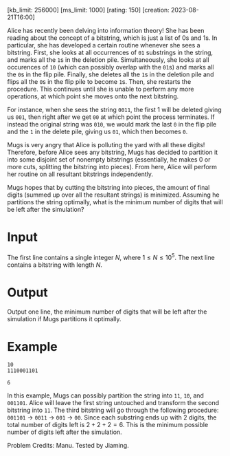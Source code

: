 [kb_limit: 256000]
[ms_limit: 1000]
[rating: 150]
[creation: 2023-08-21T16:00]

Alice has recently been delving into information theory! She has been reading about the concept of a bitstring, which is just a list of 0s and 1s. In particular, she has developed a certain routine whenever she sees a bitstring. First, she looks at all occurrences of `01` substrings in the string, and marks all the `1`s in the deletion pile. Simultaneously, she looks at all occurences of `10` (which can possibly overlap with the `01`s) and marks all the `0`s in the flip pile. Finally, she deletes all the `1`s in the deletion pile and flips all the `0`s in the flip pile to become `1`s. Then, she restarts the procedure. This continues until she is unable to perform any more operations, at which point she moves onto the next bitstring. 

For instance, when she sees the string `0011`, the first 1 will be deleted giving us `001`, then right after we get `00` at which point the process terminates. If instead the original string was `010`, we would mark the last `0` in the flip pile and the `1` in the delete pile, giving us `01`, which then becomes `0`.

Mugs is very angry that Alice is polluting the yard with all these digits! Therefore, before Alice sees any bitstring, Mugs has decided to partition it into some disjoint set of nonempty bitstrings (essentially, he makes 0 or more cuts, splitting the bitstring into pieces). From here, Alice will perform her routine on all resultant bitstrings independently. 

Mugs hopes that by cutting the bitstring into pieces, the amount of final digits (summed up over all the resultant strings) is minimized. Assuming he partitions the string optimally, what is the minimum number of digits that will be left after the simulation? 

# Input

The first line contains a single integer $N$, where $1 \le N \le 10^5$. The next line contains a bitstring with length $N$.

# Output

Output one line, the minimum number of digits that will be left after the simulation if Mugs partitions it optimally.

# Example
```in
10
1110001101
```
```out
6
```

In this example, Mugs can possibly partition the string into `11`, `10`, and `001101`. Alice will leave the first string untouched and transform the second bitstring into `11`. The third bitstring will go through the following procedure: `001101` $\to$ `0011` $\to$ `001` $\to$ `00`. Since each substring ends up with $2$ digits, the total number of digits left is $2 + 2 + 2 = 6$. This is the minimum possible number of digits left after the simulation.

Problem Credits: Manu. Tested by Jiaming.